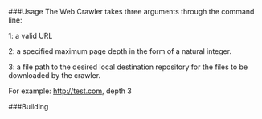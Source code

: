 ###Usage
The Web Crawler takes three arguments through the command line:

1: a valid URL

2: a specified maximum page depth in the form of a natural integer. 

3: a file path to the desired local destination repository for the 
files to be downloaded by the crawler. 

For example: 
http://test.com, depth 3

###Building
